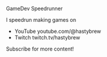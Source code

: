 GameDev Speedrunner

I speedrun making games on
- YouTube youtube.com/@hastybrew
- Twitch twitch.tv/hastybrew

Subscribe for more content!
